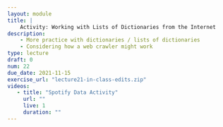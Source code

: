 ```yaml
---
layout: module
title: |
    Activity: Working with Lists of Dictionaries from the Internet
description:
    - More practice with dictionaries / lists of dictionaries
    - Considering how a web crawler might work
type: lecture
draft: 0
num: 22
due_date: 2021-11-15
exercise_url: "lecture21-in-class-edits.zip"
videos:
   - title: "Spotify Data Activity"
     url: ""
     live: 1
     duration: ""
---
```


